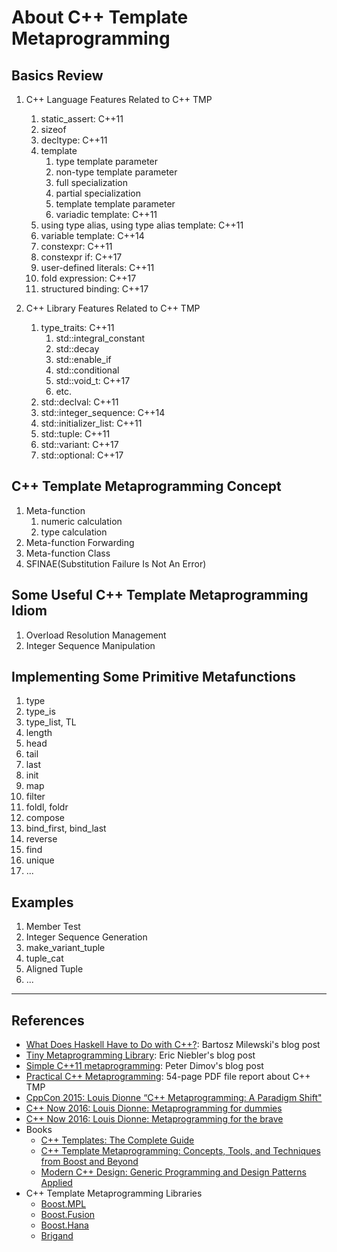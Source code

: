 # About C++ Template Metaprogramming

## Basics Review

1. C++ Language Features Related to C++ TMP
    1. static_assert: C++11
    2. sizeof
    3. decltype: C++11
    4. template
        1. type template parameter
        2. non-type template parameter
        3. full specialization
        4. partial specialization
        5. template template parameter
        6. variadic template: C++11
    5. using type alias, using type alias template: C++11
    6. variable template: C++14
    7. constexpr: C++11
    8. constexpr if: C++17
    9. user-defined literals: C++11
    10. fold expression: C++17
    11. structured binding: C++17

2. C++ Library Features Related to C++ TMP
    1. type_traits: C++11
        1. std::integral_constant
        2. std::decay
        3. std::enable_if
        4. std::conditional
        5. std::void_t: C++17
        6. etc.
    2. std::declval: C++11
    3. std::integer_sequence: C++14
    4. std::initializer_list: C++11
    5. std::tuple: C++11
    6. std::variant: C++17
    7. std::optional: C++17

## C++ Template Metaprogramming Concept

1. Meta-function
    1. numeric calculation
    2. type calculation
2. Meta-function Forwarding
3. Meta-function Class
4. SFINAE(Substitution Failure Is Not An Error)

## Some Useful C++ Template Metaprogramming Idiom

1. Overload Resolution Management
2. Integer Sequence Manipulation

## Implementing Some Primitive Metafunctions

1. type
2. type_is
3. type_list, TL
4. length
5. head
6. tail
7. last
8. init
9. map
10. filter
11. foldl, foldr
12. compose
13. bind_first, bind_last
14. reverse
15. find
16. unique
17. ...

## Examples

1. Member Test
2. Integer Sequence Generation
3. make_variant_tuple
4. tuple_cat
5. Aligned Tuple
6. ...

---

## References

+ [What Does Haskell Have to Do with C++?](https://bartoszmilewski.com/2009/10/21/what-does-haskell-have-to-do-with-c/): Bartosz Milewski's blog post
+ [Tiny Metaprogramming Library](http://ericniebler.com/2014/11/13/tiny-metaprogramming-library/): Eric Niebler's blog post
+ [Simple C++11 metaprogramming](): Peter Dimov's blog post
+ [Practical C++ Metaprogramming](http://www.oreilly.com/programming/free/practical-c-plus-plus-metaprogramming.csp): 54-page PDF file report about C++ TMP
+ [CppCon 2015: Louis Dionne “C++ Metaprogramming: A Paradigm Shift"](https://www.youtube.com/watch?v=cg1wOINjV9U)
+ [C++ Now 2016: Louis Dionne: Metaprogramming for dummies](https://www.youtube.com/watch?v=a1doqFAumCk&index=9&list=PL_AKIMJc4roU0F3w20Ac77YeOFyvFmaJD)
+ [C++ Now 2016: Louis Dionne: Metaprogramming for the brave](https://www.youtube.com/watch?v=UXwWXHrvTug&index=16&list=PL_AKIMJc4roU0F3w20Ac77YeOFyvFmaJD)
+ Books
    - [C++ Templates: The Complete Guide](https://www.amazon.com/Templates-Complete-Guide-David-Vandevoorde/dp/0201734842/ref=sr_1_1?ie=UTF8&qid=1489142301&sr=8-1&keywords=C%2B%2B+templates)
    - [C++ Template Metaprogramming: Concepts, Tools, and Techniques from Boost and Beyond](https://www.amazon.com/Template-Metaprogramming-Concepts-Techniques-Beyond/dp/0321227255/ref=sr_1_1?ie=UTF8&qid=1489142222&sr=8-1&keywords=C%2B%2B+template+metaprogramming)
    - [Modern C++ Design: Generic Programming and Design Patterns Applied](https://www.amazon.com/Modern-Design-Generic-Programming-Patterns/dp/0201704315/ref=sr_1_1?ie=UTF8&qid=1489142257&sr=8-1&keywords=modern+c%2B%2B+design)
+ C++ Template Metaprogramming Libraries
    - [Boost.MPL](http://www.boost.org/doc/libs/1_63_0/libs/mpl/doc/index.html)
    - [Boost.Fusion](http://www.boost.org/doc/libs/1_63_0/libs/fusion/doc/html/index.html)
    - [Boost.Hana](http://www.boost.org/doc/libs/1_63_0/libs/hana/doc/html/index.html)
    - [Brigand](https://github.com/edouarda/brigand/wiki)
